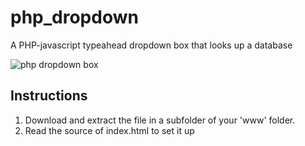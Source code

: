 # php_dropdown
A PHP-javascript typeahead dropdown box that looks up a database

![php dropdown box](screenshot.png)

## Instructions
1. Download and extract the file in a subfolder of your 'www' folder. 
2. Read the source of index.html to set it up
